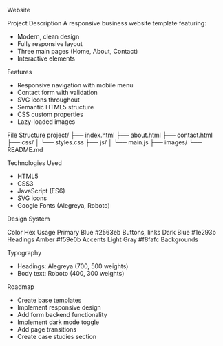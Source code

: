 Website

Project Description
A responsive business website template featuring:
- Modern, clean design
- Fully responsive layout
- Three main pages (Home, About, Contact)
- Interactive elements

Features
- Responsive navigation with mobile menu  
- Contact form with validation  
- SVG icons throughout  
- Semantic HTML5 structure  
- CSS custom properties  
- Lazy-loaded images  

File Structure
project/
├── index.html
├── about.html
├── contact.html
├── css/
│ └── styles.css
├── js/
│ └── main.js
├── images/
└── README.md

Technologies Used
- HTML5
- CSS3
- JavaScript (ES6)
- SVG icons
- Google Fonts (Alegreya, Roboto)
  
Design System

Color     	    Hex	         Usage
Primary Blue	#2563eb	      Buttons, links
Dark Blue	    #1e293b	      Headings
Amber	        #f59e0b	      Accents
Light Gray	  #f8fafc	      Backgrounds

Typography
- Headings: Alegreya (700, 500 weights)
- Body text: Roboto (400, 300 weights)

Roadmap
- Create base templates
- Implement responsive design
- Add form backend functionality
- Implement dark mode toggle
- Add page transitions
- Create case studies section
